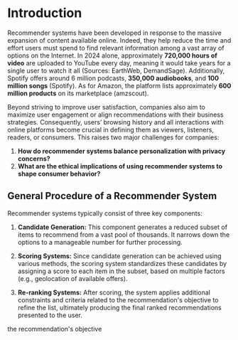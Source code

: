 # Introduction

Recommender systems have been developed in response to the massive expansion of content available online. Indeed, they help reduce the time and effort users must spend to find relevant information among a vast array of options on the Internet. In 2024 alone, approximately **720,000 hours of video** are uploaded to YouTube every day, meaning it would take years for a single user to watch it all (Sources: EarthWeb, DemandSage). Additionally, Spotify offers around 6 million podcasts, **350,000 audiobooks**, and **100 million songs** (Spotify). As for Amazon, the platform lists approximately **600 million products** on its marketplace (amzscout).

Beyond striving to improve user satisfaction, companies also aim to maximize user engagement or align recommendations with their business strategies. Consequently, users’ browsing history and all interactions with online platforms become crucial in defining them as viewers, listeners, readers, or consumers. This raises two major challenges for companies:

1. **How do recommender systems balance personalization with privacy concerns?**
2. **What are the ethical implications of using recommender systems to shape consumer behavior?**

## General Procedure of a Recommender System

Recommender systems typically consist of three key components:

1. **Candidate Generation:** This component generates a reduced subset of items to recommend from a vast pool of thousands. It narrows down the options to a manageable number for further processing.

2. **Scoring Systems:** Since candidate generation can be achieved using various methods, the scoring system standardizes these candidates by assigning a score to each item in the subset, based on multiple factors (e.g., geolocation of available offers).

3. **Re-ranking Systems:** After scoring, the system applies additional constraints and criteria related to the recommendation's objective to refine the list, ultimately producing the final ranked recommendations presented to the user.

the recommendation's objective

